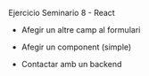 Ejercicio Seminario 8 - React
- Afegir un altre camp al formulari

- Afegir un component (simple)

- Contactar amb un backend
